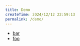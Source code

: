 ```yaml
---
title: Demo
createTime: 2024/12/12 22:59:13
permalink: /demo/
---
```


- [bar](./bar.md)
- [foo](./foo.md)
